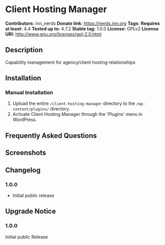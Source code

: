 # Client Hosting Manager #
**Contributors:**      inn_nerds
**Donate link:**       https://nerds.inn.org
**Tags:**
**Requires at least:** 4.4
**Tested up to:**      4.7.2
**Stable tag:**        1.0.0
**License:**           GPLv2
**License URI:**       http://www.gnu.org/licenses/gpl-2.0.html

## Description ##

Capability management for agency/client hosting relationships

## Installation ##

### Manual Installation ###

1. Upload the entire `/client-hosting-manager` directory to the `/wp-content/plugins/` directory.
2. Activate Client Hosting Manager through the 'Plugins' menu in WordPress.

## Frequently Asked Questions ##


## Screenshots ##


## Changelog ##

### 1.0.0 ###
* Initial public release

## Upgrade Notice ##

### 1.0.0 ###
Initial public Release
